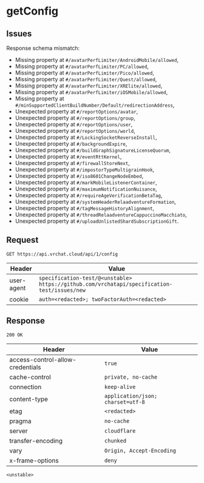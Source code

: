 # getConfig

## Issues
Response schema mismatch:
* Missing property at ``#/avatarPerfLimiter/AndroidMobile/allowed``,
* Missing property at ``#/avatarPerfLimiter/PC/allowed``,
* Missing property at ``#/avatarPerfLimiter/Pico/allowed``,
* Missing property at ``#/avatarPerfLimiter/Quest/allowed``,
* Missing property at ``#/avatarPerfLimiter/XRElite/allowed``,
* Missing property at ``#/avatarPerfLimiter/iOSMobile/allowed``,
* Missing property at ``#/minSupportedClientBuildNumber/Default/redirectionAddress``,
* Unexpected property at ``#/reportOptions/avatar``,
* Unexpected property at ``#/reportOptions/group``,
* Unexpected property at ``#/reportOptions/user``,
* Unexpected property at ``#/reportOptions/world``,
* Unexpected property at ``#/LockingSocketReverseInstall``,
* Unexpected property at ``#/backgroundExpire``,
* Unexpected property at ``#/buildGraphSignatureLicenseQuorum``,
* Unexpected property at ``#/eventRttKernel``,
* Unexpected property at ``#/firewallStoreNext``,
* Unexpected property at ``#/impostorTypeMultigrainHook``,
* Unexpected property at ``#/iso8601ChangeNodeEmbed``,
* Unexpected property at ``#/markMobileListenerContainer``,
* Unexpected property at ``#/maximumNotificationNuisance``,
* Unexpected property at ``#/requireAgeVerificationBetaTag``,
* Unexpected property at ``#/systemHeaderRelaadventureFormation``,
* Unexpected property at ``#/tagMessageHistoryAlignment``,
* Unexpected property at ``#/threadRelaadventureCappuccinoMacchiato``,
* Unexpected property at ``#/uploadUnlistedShardSubscriptionGift``.
## Request
`GET https://api.vrchat.cloud/api/1/config`

| Header | Value |
| ------ | ----- |
| user-agent | `specification-test/@<unstable> https://github.com/vrchatapi/specification-test/issues/new` |
| cookie | `auth=<redacted>; twoFactorAuth=<redacted>` |


## Response
`200 OK`

| Header | Value |
| ------ | ----- |
| access-control-allow-credentials | `true` |
| cache-control | `private, no-cache` |
| connection | `keep-alive` |
| content-type | `application/json; charset=utf-8` |
| etag | `<redacted>` |
| pragma | `no-cache` |
| server | `cloudflare` |
| transfer-encoding | `chunked` |
| vary | `Origin, Accept-Encoding` |
| x-frame-options | `deny` |

```jsonc
<unstable>
```
